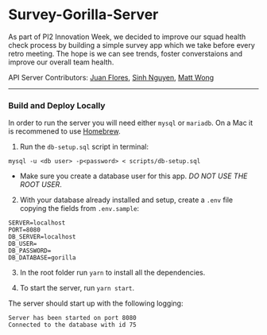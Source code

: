 # Survey-Gorilla-Server


As part of PI2 Innovation Week, we decided to improve our squad health check process by building a simple survey app which we take before every retro meeting. The hope is we can see trends, foster converstaions and improve our overall team health.

API Server Contributors:
[Juan Flores](https://github.com/juanflo), 
[Sinh Nguyen](https://github.com/sinkng), 
[Matt Wong](https://github.com/wongm3)

------------------------------------------

### Build and Deploy Locally

In order to run the server you will need either `mysql` or `mariadb`. On a Mac it is recommened to use [Homebrew](https://brew.sh/).


1. Run the `db-setup.sql` script in terminal:
```
mysql -u <db user> -p<password> < scripts/db-setup.sql
```
* Make sure you create a database user for this app. _DO NOT USE THE ROOT USER_.

2. With your database already installed and setup, create a `.env` file copying the fields from `.env.sample`:
```
SERVER=localhost
PORT=8080
DB_SERVER=localhost
DB_USER=
DB_PASSWORD=
DB_DATABASE=gorilla
```
3. In the root folder run `yarn` to install all the dependencies.

4. To start the server, run `yarn start`.

The server should start up with the following logging:
```
Server has been started on port 8080
Connected to the database with id 75
```